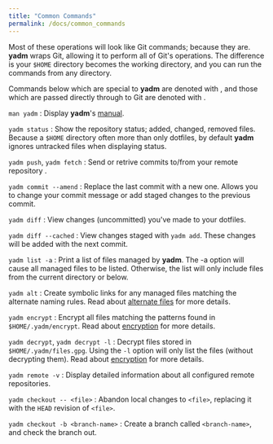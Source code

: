 ```yaml
---
title: "Common Commands"
permalink: /docs/common_commands
---
```

Most of these operations will look like Git commands; because they are.
**yadm** wraps Git, allowing it to perform all of Git's operations. The
difference is your `$HOME` directory becomes the working directory, and you can
run the commands from any directory.

Commands below which are special to **yadm** are denoted with
<i class="fa fa-fw fa-asterisk" aria-hidden="true"></i>,
and those which are passed directly through to Git are denoted with
<i class="fa fa-fw fa-git-square" aria-hidden="true"></i>.

<i class="fa fa-fw fa-asterisk" aria-hidden="true"></i> `man yadm`
: Display **yadm**'s
[manual](https://github.com/TheLocehiliosan/yadm/blob/master/yadm.md).

<i class="fa fa-fw fa-git-square" aria-hidden="true"></i> `yadm status`
: Show the repository status; added, changed, removed files. Because a `$HOME`
directory often more than only dotfiles, by default
**yadm** ignores untracked files when displaying status.

<i class="fa fa-fw fa-git-square" aria-hidden="true"></i> `yadm push`, `yadm fetch`
: Send or retrive commits to/from your remote repository .

<i class="fa fa-fw fa-git-square" aria-hidden="true"></i> `yadm commit --amend`
: Replace the last commit with a new one. Allows you to change your commit
message or add staged changes to the previous commit.

<i class="fa fa-fw fa-git-square" aria-hidden="true"></i> `yadm diff`
: View changes (uncommitted) you've made to your dotfiles.

<i class="fa fa-fw fa-git-square" aria-hidden="true"></i> `yadm diff --cached`
: View changes staged with `yadm add`. These changes will be added with the next
commit.

<i class="fa fa-fw fa-asterisk" aria-hidden="true"></i> `yadm list -a`
: Print  a list of files managed by **yadm**.  The -a option will cause all managed
files to be listed.  Otherwise, the list will only include files from the
current directory or below.

<i class="fa fa-fw fa-asterisk" aria-hidden="true"></i> `yadm alt`
: Create symbolic links for any managed files matching the alternate naming rules.
Read about [alternate files](alternates) for more details. 

<i class="fa fa-fw fa-asterisk" aria-hidden="true"></i> `yadm encrypt`
: Encrypt all files matching the patterns found in `$HOME/.yadm/encrypt`. Read
about [encryption](encryption) for more details.

<i class="fa fa-fw fa-asterisk" aria-hidden="true"></i> `yadm decrypt`, `yadm decrypt -l`
: Decrypt files stored in `$HOME/.yadm/files.gpg`. Using the `-l` option will
only list the files (without decrypting them). Read about
[encryption](encryption) for more details.

<i class="fa fa-fw fa-git-square" aria-hidden="true"></i> `yadm remote -v`
: Display detailed information about all configured remote repositories.

<i class="fa fa-fw fa-git-square" aria-hidden="true"></i> `yadm checkout -- <file>`
: Abandon local changes to `<file>`, replacing it with the `HEAD` revision of
`<file>`.

<i class="fa fa-fw fa-git-square" aria-hidden="true"></i> `yadm checkout -b <branch-name>`
: Create a branch called `<branch-name>`, and check the branch out.
